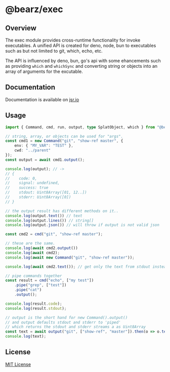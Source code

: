 # @bearz/exec

## Overview

The exec module provides cross-runtime functionality for invoke
executables.  A unified API is created for deno, node, bun
to executables such as but not limited to git, which, echo, etc.

The API is influenced by deno, bun, go's api with some ehancements
such as providing `which` and `whichSync` and converting string or objects
into an array of arguments for the excutable.

## Documentation

Documentation is available on [jsr.io](https://jsr.io/@bearz/exec/doc)

## Usage
```typescript
import { Command, cmd, run, output, type SplatObject, which } from "@bearz/exec";

// string, array, or objects can be used for "args".
const cmd1 = new Command("git", "show-ref master", {
    env: { "MY_VAR": "TEST" },
    cwd: "../parent"
});
const output = await cmd1.output();

console.log(output); // ->
// {
//    code: 0,
//    signal: undefined,
//    success: true
//    stdout: Uint8Array([01, 12..])
//    stderr: Uint8Array([0])
// }

// the output result has different methods on it..
console.log(output.text()) // text
console.log(output.lines()) // string[]
console.log(output.json()) // will throw if output is not valid json

const cmd2 = cmd("git", "show-ref master");

// these are the same.
console.log(await cmd2.output()) 
console.log(await cmd2); 
console.log(await new Command("git", "show-ref master"));

console.log(await cmd2.text()); // get only the text from stdout instead

// pipe commands together
const result = cmd("echo", ["my test"])
    .pipe("grep", ["test"])
    .pipe("cat")
    .output();

console.log(result.code);
console.log(result.stdout);

// output is the short hand for new Command().output()
// and output defaults stdout and stderr to 'piped'
// which returns the stdout and stderr streams a as Uint8Array
const text = await output("git", ["show-ref", "master"]).then(o => o.text())
console.log(text);

```

## License

[MIT License](./LICENSE.md)